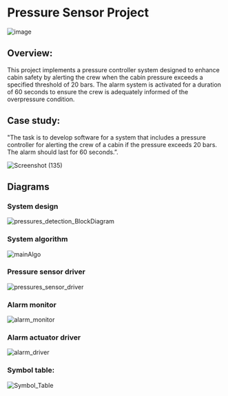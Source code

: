 # Pressure Sensor Project

![image](https://github.com/user-attachments/assets/944385a5-3d55-41f4-b0c1-103ae263ef34)
## Overview:
This project implements a pressure controller system designed to enhance cabin safety by alerting the crew when the cabin pressure exceeds a specified threshold of 20 bars. The alarm system is activated for a duration of 60 seconds to ensure the crew is adequately informed of the overpressure condition.

## Case study:
"The task is to develop software for a system that includes a pressure
controller for alerting the crew of a cabin if the pressure exceeds 20 bars.
The alarm should last for 60 seconds.”.

![Screenshot (135)](https://github.com/user-attachments/assets/068ac4fd-d092-4dd1-be5b-cde7da8cb0c8)

## Diagrams

### System design
![pressures_detection_BlockDiagram](https://github.com/user-attachments/assets/a1e79737-ce2d-47df-a8f6-bdf7b2ed9f11)

### System algorithm
![mainAlgo](https://github.com/user-attachments/assets/3ba41bed-47bd-4033-b9fd-25252e4e67e8)

### Pressure sensor driver
![pressures_sensor_driver](https://github.com/user-attachments/assets/16557b1c-9620-4240-85dd-7e368684c102)

### Alarm monitor
![alarm_monitor](https://github.com/user-attachments/assets/18c62ef6-2c46-4619-a79e-a67a21853037)

### Alarm actuator driver
![alarm_driver](https://github.com/user-attachments/assets/84a282c1-6be3-4aac-9d29-f03d8e15aafa)

### Symbol table:
![Symbol_Table](https://github.com/user-attachments/assets/9e2aedae-c97b-4c41-95f2-d0a79aa36f48)



